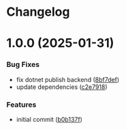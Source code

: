 # Changelog

# 1.0.0 (2025-01-31)


### Bug Fixes

* fix dotnet publish backend ([8bf7def](https://github.com/MorveN11/full-stack-template/commit/8bf7def9eb587b3fbd405e103523215ba5817328))
* update dependencies ([c2e7918](https://github.com/MorveN11/full-stack-template/commit/c2e7918deca69f64ae80f45a6aa0a99dd23a7a84))


### Features

* initial commit ([b0b137f](https://github.com/MorveN11/full-stack-template/commit/b0b137fcba5481f67c1d77ce50877cdd52ae5a35))
